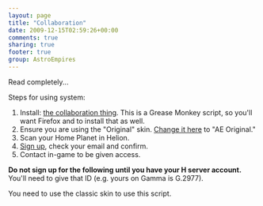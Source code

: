 ```yaml
---
layout: page
title: "Collaboration"
date: 2009-12-15T02:59:26+00:00
comments: true
sharing: true
footer: true
group: AstroEmpires
---
```


Read completely...

Steps for using system:

1. Install: [the collaboration thing](http://espacesociety.org/astrography/javascripts/astrography.user.js). This is a Grease Monkey script, so you'll want Firefox and to install that as well.
2. Ensure you are using the "Original" skin. [ Change it here](http://helion.astroempires.com/account.aspx?view=display) to "AE Original."
2. Scan your Home Planet in Helion.
3. [Sign up](http://espacesociety.org/astrography/sign_up), check your email and confirm.
4. Contact in-game to be given access.

**Do not sign up for the following until you have your H server account.** You'll need to give that ID (e.g. yours on Gamma is G.2977).

<div class='bs-callout bs-callout-info'>
You need to use the classic skin to use this script.
</div>
